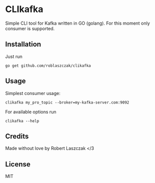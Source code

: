 # CLIkafka

Simple CLI tool for Kafka written in GO (golang).
For this moment only consumer is supported.

## Installation

Just run

    go get github.com/roblaszczak/clikafka


## Usage

Simplest consumer usage:

    clikafka my_pro_topic --broker=my-kafka-server.com:9092

For available options run

    clikafka --help

## Credits

Made without love by Robert Laszczak </3

## License

MIT